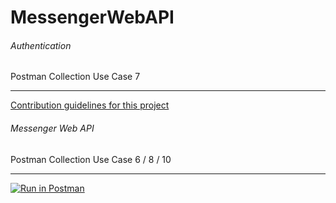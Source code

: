 # MessengerWebAPI


###### Authentication
Postman Collection
Use Case 7
________________________________________________

[Contribution guidelines for this project](docs/RXMessengerAPI.docx)



###### Messenger Web API
Postman Collection
Use Case 6 / 8 / 10
________________________________________________




[![Run in Postman](https://run.pstmn.io/button.svg)](https://app.getpostman.com/run-collection/e2eddd8c625f17286b24)
